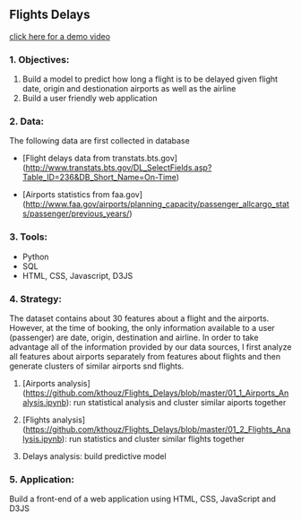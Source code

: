 ## Flights Delays
[click here for a demo video](https://www.youtube.com/watch?v=qPweMCNV_oA)
### 1. Objectives: 
1. Build a model to predict how long a flight is to be delayed given flight date, origin and destionation airports as well as the airline
2. Build a user friendly web application

### 2. Data: 
The following data are first collected in database

- [Flight delays data from transtats.bts.gov] (http://www.transtats.bts.gov/DL_SelectFields.asp?Table_ID=236&DB_Short_Name=On-Time) 

- [Airports statistics from faa.gov] (http://www.faa.gov/airports/planning_capacity/passenger_allcargo_stats/passenger/previous_years/)

### 3. Tools:
- Python
- SQL
- HTML, CSS, Javascript, D3JS

### 4. Strategy:
The dataset contains about 30 features about a flight and the airports. However, at the time of booking, the only information available to a user (passenger) are date, origin, destination and airline. In order to take advantage all of the information provided by our data sources, I first analyze all features about airports separately from features about  flights and then generate clusters of similar airports snd flights.

1. [Airports analysis] (https://github.com/kthouz/Flights_Delays/blob/master/01_1_Airports_Analysis.ipynb): run statistical analysis and cluster similar aiports together

2. [Flights analysis] (https://github.com/kthouz/Flights_Delays/blob/master/01_2_Flights_Analysis.ipynb): run statistics and cluster similar flights together

3. Delays analysis: build predictive model

### 5. Application:
Build a front-end of a web application using HTML, CSS, JavaScript and D3JS

